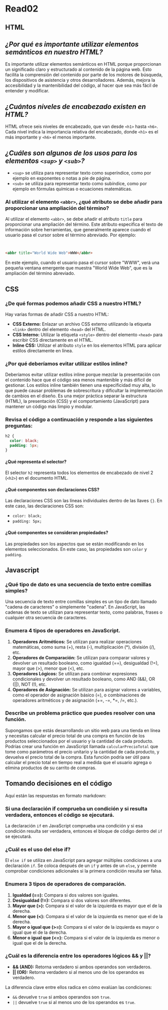 # Read02

## HTML

## *¿Por qué es importante utilizar elementos semánticos en nuestro HTML?*

Es importante utilizar elementos semánticos en HTML porque proporcionan un significado claro y estructurado al contenido de la página web. Esto facilita la comprensión del contenido por parte de los motores de búsqueda, los dispositivos de asistencia y otros desarrolladores. Además, mejora la accesibilidad y la mantenibilidad del código, al hacer que sea más fácil de entender y modificar.

## *¿Cuántos niveles de encabezado existen en HTML?*

HTML ofrece seis niveles de encabezado, que van desde `<h1>` hasta `<h6>`. Cada nivel indica la importancia relativa del encabezado, donde `<h1>` es el más importante y `<h6>` el menos importante.

## *¿Cuáles son algunos de los usos para los elementos `<sup>` y `<sub>`?*

- `<sup>` se utiliza para representar texto como superíndice, como por ejemplo en exponentes o notas a pie de página.
- `<sub>` se utiliza para representar texto como subíndice, como por ejemplo en fórmulas químicas o ecuaciones matemáticas.

### Al utilizar el elemento `<abbr>`, ¿qué atributo se debe añadir para proporcionar una ampliación del término?

Al utilizar el elemento `<abbr>`, se debe añadir el atributo `title` para proporcionar una ampliación del término. Este atributo especifica el texto de información sobre herramientas, que generalmente aparece cuando el usuario pasa el cursor sobre el término abreviado. Por ejemplo:

```html


<abbr title="World Wide Web">WWW</abbr>
```

En este ejemplo, cuando el usuario pasa el cursor sobre "WWW", verá una pequeña ventana emergente que muestra "World Wide Web", que es la ampliación del término abreviado.

## CSS

### ¿De qué formas podemos añadir CSS a nuestro HTML?

Hay varias formas de añadir CSS a nuestro HTML:

- **CSS Externo:** Enlazar un archivo CSS externo utilizando la etiqueta `<link>` dentro del elemento `<head>` del HTML.
- **CSS Interno:** Utilizar la etiqueta `<style>` dentro del elemento `<head>` para escribir CSS directamente en el HTML.
- **Inline CSS:** Utilizar el atributo `style` en los elementos HTML para aplicar estilos directamente en línea.

### ¿Por qué deberíamos evitar utilizar estilos inline?

Deberíamos evitar utilizar estilos inline porque mezclar la presentación con el contenido hace que el código sea menos mantenible y más difícil de gestionar. Los estilos inline también tienen una especificidad muy alta, lo que puede causar problemas de sobrescritura y dificultar la implementación de cambios en el diseño. Es una mejor práctica separar la estructura (HTML), la presentación (CSS) y el comportamiento (JavaScript) para mantener un código más limpio y modular.

### Revisa el código a continuación y responde a las siguientes preguntas:

```css
h2 {
  color: black;
  padding: 5px;
}
```

#### ¿Qué representa el selector?

El selector `h2` representa todos los elementos de encabezado de nivel 2 (`<h2>`) en el documento HTML.

#### ¿Qué componentes son declaraciones CSS?

Las declaraciones CSS son las líneas individuales dentro de las llaves `{}`. En este caso, las declaraciones CSS son:

- `color: black;`
- `padding: 5px;`

#### ¿Qué componentes se consideran propiedades?

Las propiedades son los aspectos que se están modificando en los elementos seleccionados. En este caso, las propiedades son `color` y `padding`.

## Javascript

### ¿Qué tipo de dato es una secuencia de texto entre comillas simples?

Una secuencia de texto entre comillas simples es un tipo de dato llamado "cadena de caracteres" o simplemente "cadena". En JavaScript, las cadenas de texto se utilizan para representar texto, como palabras, frases o cualquier otra secuencia de caracteres.

### Enumera 4 tipos de operadores en JavaScript.

1. **Operadores Aritméticos:** Se utilizan para realizar operaciones matemáticas, como suma (+), resta (-), multiplicación (*), división (/), etc.
2. **Operadores de Comparación:** Se utilizan para comparar valores y devolver un resultado booleano, como igualdad (==), desigualdad (!=), mayor que (>), menor que (<), etc.
3. **Operadores Lógicos:** Se utilizan para combinar expresiones condicionales y devolver un resultado booleano, como AND (&&), OR (||), NOT (!), etc.
4. **Operadores de Asignación:** Se utilizan para asignar valores a variables, como el operador de asignación básico (=), o combinaciones de operadores aritméticos y de asignación (+=, -=, *=, /=, etc.).

### Describe un problema práctico que puedes resolver con una función.

Supongamos que estás desarrollando un sitio web para una tienda en línea y necesitas calcular el precio total de una compra en función de los productos seleccionados por el usuario y la cantidad de cada producto. Podrías crear una función en JavaScript llamada `calcularPrecioTotal` que tome como parámetros el precio unitario y la cantidad de cada producto, y devuelva el precio total de la compra. Esta función podría ser útil para calcular el precio total en tiempo real a medida que el usuario agrega o elimina productos de su carrito de compras.

## Tomando decisiones en el código

Aquí están las respuestas en formato markdown:

### Si una declaración if comprueba un **condición** y si resulta **verdadera**, entonces el código se ejecutará.

La declaración `if` en JavaScript comprueba una condición y si esa condición resulta ser verdadera, entonces el bloque de código dentro del `if` se ejecutará.

### ¿Cuál es el uso del else if?

El `else if` se utiliza en JavaScript para agregar múltiples condiciones a una declaración `if`. Se coloca después de un `if` y antes de un `else`, y permite comprobar condiciones adicionales si la primera condición resulta ser falsa.

### Enumera 3 tipos de operadores de comparación.

1. **Igualdad (==):** Compara si dos valores son iguales.
2. **Desigualdad (!=):** Compara si dos valores son diferentes.
3. **Mayor que (>):** Compara si el valor de la izquierda es mayor que el de la derecha.
4. **Menor que (<):** Compara si el valor de la izquierda es menor que el de la derecha.
5. **Mayor o igual que (>=):** Compara si el valor de la izquierda es mayor o igual que el de la derecha.
6. **Menor o igual que (<=):** Compara si el valor de la izquierda es menor o igual que el de la derecha.

### ¿Cuál es la diferencia entre los operadores lógicos && y ||?

- **&& (AND):** Retorna verdadero si ambos operandos son verdaderos.
- **|| (OR):** Retorna verdadero si al menos uno de los operandos es verdadero.

La diferencia clave entre ellos radica en cómo evalúan las condiciones:

- `&&` devuelve `true` si ambos operandos son `true`.
- `||` devuelve `true` si al menos uno de los operandos es `true`.
